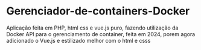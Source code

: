 # Gerenciador-de-containers-Docker
Aplicação feita em PHP, html css e vue.js puro, fazendo utilização da Docker API para o gerenciamento de container, feita em 2024, porem agora adicionado o Vue.js e estilizado melhor com o html e csss
